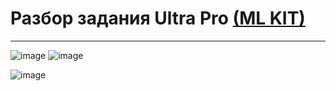 # Разбор задания Ultra Pro <a href="https://developers.google.com/ml-kit?hl=ru">(ML KIT)</a>
---

![image](https://github.com/Mikhail-068/Android_Lesson_4_homework_UltraPro/assets/82748554/a564a3f8-76f5-494d-bccb-bc7eaf8a0f26)
![image](https://github.com/Mikhail-068/Android_Lesson_4_homework_UltraPro/assets/82748554/796348c4-d94f-4c79-b04b-16d92b234873)

![image](https://github.com/Mikhail-068/Android_Lesson_4_homework_UltraPro/assets/82748554/af7c65cb-b3b9-4a7c-84de-659ffadcaebb)
